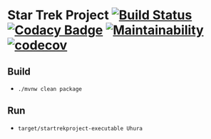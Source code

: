 # Star Trek Project [![Build Status](https://travis-ci.org/tarikdemirci/startrekproject.svg?branch=master)](https://travis-ci.org/tarikdemirci/startrekproject) [![Codacy Badge](https://api.codacy.com/project/badge/Grade/d909c309b7c048ea9456447d98c3fa21)](https://www.codacy.com/app/tarikdemirci/startrekproject?utm_source=github.com&amp;utm_medium=referral&amp;utm_content=tarikdemirci/startrekproject&amp;utm_campaign=Badge_Grade) [![Maintainability](https://api.codeclimate.com/v1/badges/65540663e74e9a071c7c/maintainability)](https://codeclimate.com/github/tarikdemirci/startrekproject/maintainability) [![codecov](https://codecov.io/gh/tarikdemirci/startrekproject/branch/master/graph/badge.svg)](https://codecov.io/gh/tarikdemirci/startrekproject)

## Build
- `./mvnw clean package`

## Run
- `target/startrekproject-executable Uhura`
